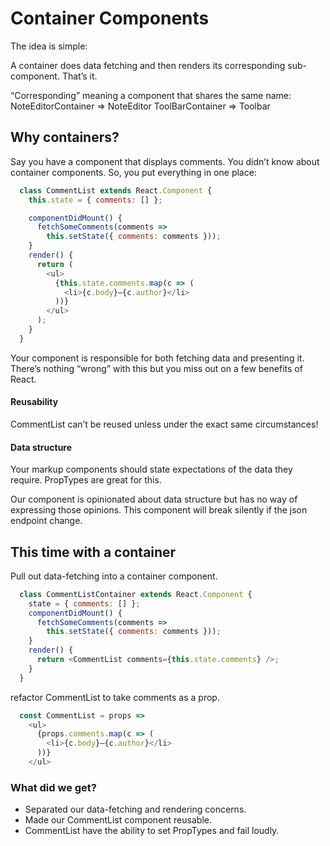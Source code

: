 # Container Components
The idea is simple:

A container does data fetching and then renders its corresponding sub-component. That’s it.

“Corresponding” meaning a component that shares the same name:
NoteEditorContainer => NoteEditor
ToolBarContainer => Toolbar

## Why containers?
Say you have a component that displays comments. You didn’t know about container components. So, you put everything in one place:

```javascript
  class CommentList extends React.Component {
    this.state = { comments: [] };

    componentDidMount() {
      fetchSomeComments(comments =>
        this.setState({ comments: comments }));
    }
    render() {
      return (
        <ul>
          {this.state.comments.map(c => (
            <li>{c.body}—{c.author}</li>
          ))}
        </ul>
      );
    }
  }
```
Your component is responsible for both fetching data and presenting it. There’s nothing “wrong” with this but you miss out on a few benefits of React.

#### Reusability
CommentList can’t be reused unless under the exact same circumstances!
#### Data structure
Your markup components should state expectations of the data they require. PropTypes are great for this.

Our component is opinionated about data structure but has no way of expressing those opinions. This component will break silently if the json endpoint change.

## This time with a container
Pull out data-fetching into a container component.

```javascript
  class CommentListContainer extends React.Component {
    state = { comments: [] };
    componentDidMount() {
      fetchSomeComments(comments =>
        this.setState({ comments: comments }));
    }
    render() {
      return <CommentList comments={this.state.comments} />;
    }
  }
```
refactor CommentList to take comments as a prop.
```javascript
  const CommentList = props =>
    <ul>
      {props.comments.map(c => (
        <li>{c.body}—{c.author}</li>
      ))}
    </ul>
```
### What did we get?
* Separated our data-fetching and rendering concerns.
* Made our CommentList component reusable.
* CommentList have the ability to set PropTypes and fail loudly.

